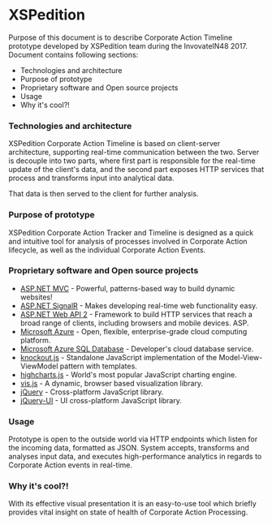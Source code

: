 # XSPedition

Purpose of this document is to describe Corporate Action Timeline prototype developed by XSPedition team during the InvovateIN48 2017.
Document contains following sections:
  - Technologies and architecture
  - Purpose of prototype
  - Proprietary software and Open source projects
  - Usage
  - Why it's cool?!

### Technologies and architecture

XSPedition Corporate Action Timeline is based on client-server architecture, supporting real-time communication between the two. Server is decouple into two parts, where first part is responsible for the real-time update of the client's data, and the second part exposes HTTP services that process and transforms input into analytical data.

That data is then served to the client for further analysis.

### Purpose of prototype

XSPedition Corporate Action Tracker and Timeline is designed as a quick and intuitive tool for analysis of processes involved in Corporate Action lifecycle, as well as the individual Corporate Action Events.

### Proprietary software and Open source projects

* [ASP.NET MVC] - Powerful, patterns-based way to build dynamic websites!
* [ASP.NET SignalR] - Makes developing real-time web functionality easy.
* [ASP.NET Web API 2] - Framework to build HTTP services that reach a broad range of clients, including browsers and mobile devices. ASP.
* [Microsoft Azure] - Open, flexible, enterprise-grade cloud computing platform.
* [Microsoft Azure SQL Database] - Developer's cloud database service.
* [knockout.js] - Standalone JavaScript implementation of the Model-View-ViewModel pattern with templates.
* [highcharts.js] - World's most popular JavaScript charting engine.
* [vis.js] - A dynamic, browser based visualization library.
* [jQuery] - Cross-platform JavaScript library.
* [jQuery-UI] - UI cross-platform JavaScript library.

### Usage

Prototype is open to the outside world via HTTP endpoints which listen for the incoming data, formatted as JSON. System accepts, transforms and analyses input data, and executes high-performance analytics in regards to Corporate Action events in real-time.


### Why it's cool?!

With its effective visual presentation it is an easy-to-use tool which briefly provides vital insight on state of health of Corporate Action Processing.

[//]: # (These are reference links used in the body of this note and get stripped out when the markdown processor does its job. There is no need to format nicely because it shouldn't be seen. Thanks SO - http://stackoverflow.com/questions/4823468/store-comments-in-markdown-syntax)

   [ASP.NET MVC]: <https://www.asp.net/mvc>
   [ASP.NET SignalR]: <http://signalr.net/>
   [ASP.NET Web API 2]: <https://www.asp.net/web-api>
   [Microsoft Azure]: <https://azure.microsoft.com>
   [Microsoft Azure SQL Database]: <https://docs.microsoft.com/en-us/azure/sql-database>
   [knockout.js]: <http://knockoutjs.com>
   [highcharts.js]: <https://www.highcharts.com/>
   [vis.js]: <http://visjs.org/>
   [jQuery]: <http://jquery.com>
   [jQuery-UI]: <http://jqueryui.com>
